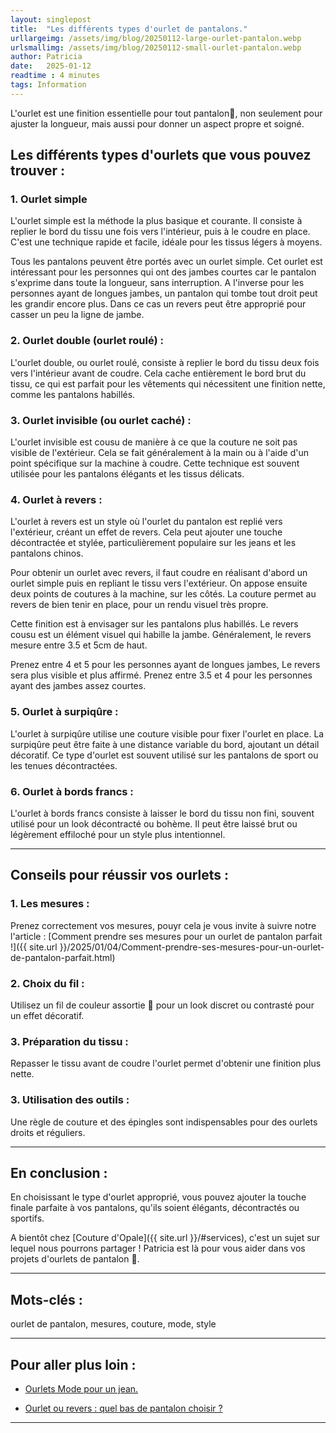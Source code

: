 ```yaml
---
layout: singlepost
title:  "Les différents types d'ourlet de pantalons."
urllargeimg: /assets/img/blog/20250112-large-ourlet-pantalon.webp
urlsmallimg: /assets/img/blog/20250112-small-ourlet-pantalon.webp
author: Patricia
date:   2025-01-12
readtime : 4 minutes
tags: Information
---
```

L'ourlet est une finition essentielle pour tout pantalon👖, non seulement pour ajuster la longueur, mais aussi pour donner un aspect propre et soigné. 

## Les différents types d'ourlets que vous pouvez trouver :
### 1. Ourlet simple
L'ourlet simple est la méthode la plus basique et courante. Il consiste à replier le bord du tissu une fois vers l'intérieur, puis à le coudre en place. C'est une technique rapide et facile, idéale pour les tissus légers à moyens. 

Tous les pantalons peuvent être portés avec un ourlet simple. Cet ourlet est intéressant pour les personnes qui ont des jambes courtes car le pantalon s'exprime dans toute la longueur, sans interruption. A l'inverse pour les personnes ayant de longues jambes, un pantalon qui tombe tout droit peut les grandir encore plus. Dans ce cas un revers peut être approprié pour casser un peu la ligne de jambe.


### 2. Ourlet double (ourlet roulé) :
L'ourlet double, ou ourlet roulé, consiste à replier le bord du tissu deux fois vers l'intérieur avant de coudre. Cela cache entièrement le bord brut du tissu, ce qui est parfait pour les vêtements qui nécessitent une finition nette, comme les pantalons habillés.

### 3. Ourlet invisible (ou ourlet caché) :
L'ourlet invisible est cousu de manière à ce que la couture ne soit pas visible de l'extérieur. Cela se fait généralement à la main ou à l'aide d'un point spécifique sur la machine à coudre. Cette technique est souvent utilisée pour les pantalons élégants et les tissus délicats.

### 4. Ourlet à revers :
L'ourlet à revers est un style où l'ourlet du pantalon est replié vers l'extérieur, créant un effet de revers. Cela peut ajouter une touche décontractée et stylée, particulièrement populaire sur les jeans et les pantalons chinos.

Pour obtenir un ourlet avec revers, il faut coudre en réalisant d'abord un ourlet simple puis en repliant le tissu vers l'extérieur. On appose ensuite deux points de coutures à la machine, sur les côtés.
La couture permet au revers de bien tenir en place, pour un rendu visuel très propre. 

Cette finition est à envisager sur les pantalons plus habillés. Le revers cousu est un élément visuel qui habille la jambe. 
Généralement, le revers mesure entre 3.5 et 5cm de haut. 

Prenez entre 4 et 5 pour les personnes ayant de longues jambes, Le revers sera plus visible et plus affirmé. Prenez entre 3.5 et 4 pour les personnes ayant des jambes assez courtes.

### 5. Ourlet à surpiqûre :
L'ourlet à surpiqûre utilise une couture visible pour fixer l'ourlet en place. La surpiqûre peut être faite à une distance variable du bord, ajoutant un détail décoratif. Ce type d'ourlet est souvent utilisé sur les pantalons de sport ou les tenues décontractées.

### 6. Ourlet à bords francs :
L'ourlet à bords francs consiste à laisser le bord du tissu non fini, souvent utilisé pour un look décontracté ou bohème. Il peut être laissé brut ou légèrement effiloché pour un style plus intentionnel.

--- 

## Conseils pour réussir vos ourlets :

### 1. Les mesures :
Prenez correctement vos mesures, pouyr cela je vous invite à suivre notre l'article : [Comment prendre ses mesures pour un ourlet de pantalon parfait !]({{ site.url }}/2025/01/04/Comment-prendre-ses-mesures-pour-un-ourlet-de-pantalon-parfait.html)

### 2. Choix du fil : 
Utilisez un fil de couleur assortie 🧵 pour un look discret ou contrasté pour un effet décoratif.

### 3. Préparation du tissu : 
Repasser le tissu avant de coudre l'ourlet permet d'obtenir une finition plus nette.

### 3. Utilisation des outils :
Une règle de couture et des épingles sont indispensables pour des ourlets droits et réguliers.

----

## En conclusion :
En choisissant le type d'ourlet approprié, vous pouvez ajouter la touche finale parfaite à vos pantalons, qu'ils soient élégants, décontractés ou sportifs. 

A bientôt chez [Couture d'Opale]({{ site.url }}/#services), c'est un sujet sur lequel nous pourrons partager !
Patricia est là pour vous aider dans vos projets d'ourlets de pantalon 👖.

---

## Mots-clés : 
ourlet de pantalon, mesures, couture, mode, style

---

## Pour aller plus loin : 
* <a href="https://www.commeuncamion.com/2022/11/18/5-types-dourlets-a-connaitre-sur-un-jean-pour-homme-video/" target="_blank"> Ourlets Mode pour un jean.</a>

* <a href="https://bonnegueule.fr/blogs/medias/ourlet-ou-revers-quel-bas-de-pantalon-choisir?srsltid=AfmBOoruyxjTG8LBrbgVJ_FaPVEBV-kthe5p54HKZhZpHjbgMQlTuNqp" target="_blank" > Ourlet ou revers : quel bas de pantalon choisir ?</a>

----